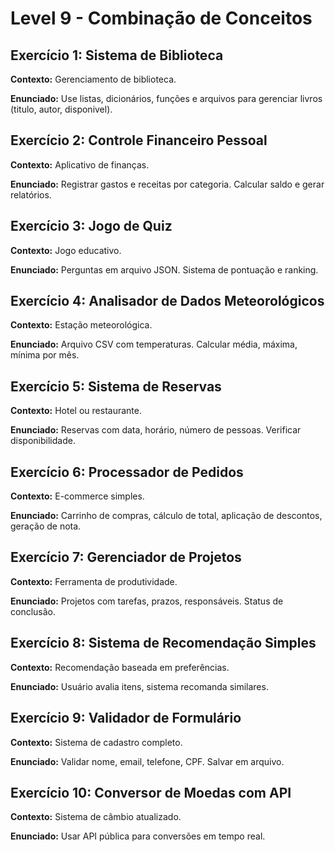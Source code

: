 # Level 9 - Combinação de Conceitos

## Exercício 1: Sistema de Biblioteca
**Contexto:** Gerenciamento de biblioteca.

**Enunciado:** Use listas, dicionários, funções e arquivos para gerenciar livros (titulo, autor, disponivel).

## Exercício 2: Controle Financeiro Pessoal
**Contexto:** Aplicativo de finanças.

**Enunciado:** Registrar gastos e receitas por categoria. Calcular saldo e gerar relatórios.

## Exercício 3: Jogo de Quiz
**Contexto:** Jogo educativo.

**Enunciado:** Perguntas em arquivo JSON. Sistema de pontuação e ranking.

## Exercício 4: Analisador de Dados Meteorológicos
**Contexto:** Estação meteorológica.

**Enunciado:** Arquivo CSV com temperaturas. Calcular média, máxima, mínima por mês.

## Exercício 5: Sistema de Reservas
**Contexto:** Hotel ou restaurante.

**Enunciado:** Reservas com data, horário, número de pessoas. Verificar disponibilidade.

## Exercício 6: Processador de Pedidos
**Contexto:** E-commerce simples.

**Enunciado:** Carrinho de compras, cálculo de total, aplicação de descontos, geração de nota.

## Exercício 7: Gerenciador de Projetos
**Contexto:** Ferramenta de produtividade.

**Enunciado:** Projetos com tarefas, prazos, responsáveis. Status de conclusão.

## Exercício 8: Sistema de Recomendação Simples
**Contexto:** Recomendação baseada em preferências.

**Enunciado:** Usuário avalia itens, sistema recomanda similares.

## Exercício 9: Validador de Formulário
**Contexto:** Sistema de cadastro completo.

**Enunciado:** Validar nome, email, telefone, CPF. Salvar em arquivo.

## Exercício 10: Conversor de Moedas com API
**Contexto:** Sistema de câmbio atualizado.

**Enunciado:** Usar API pública para conversões em tempo real.
